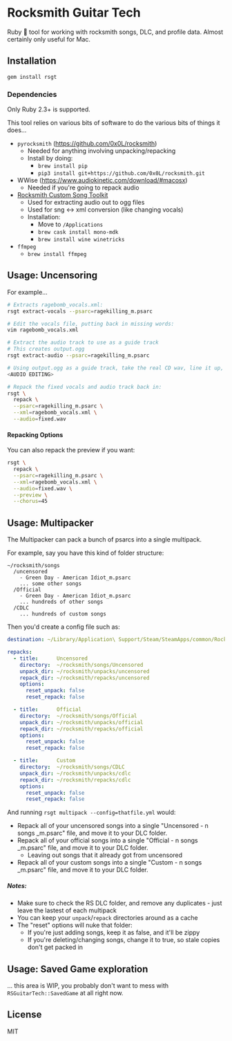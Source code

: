 # Rocksmith Guitar Tech

Ruby 💎 tool for working with rocksmith songs, DLC, and profile data.
Almost certainly only useful for Mac.

## Installation

`gem install rsgt`

### Dependencies

Only Ruby 2.3+ is supported.

This tool relies on various bits of software to do the various bits of things it does...

- `pyrocksmith` (https://github.com/0x0L/rocksmith)
  - Needed for anything involving unpacking/repacking
  - Install by doing:
    - `brew install pip`
    - `pip3 install git+https://github.com/0x0L/rocksmith.git`
- WWise (https://www.audiokinetic.com/download/#macosx)
  - Needed if you're going to repack audio
- [Rocksmith Custom Song Toolkit](https://www.rscustom.net/)
  - Used for extracting audio out to ogg files
  - Used for sng <-> xml conversion (like changing vocals)
  - Installation:
    - Move to `/Applications`
    - `brew cask install mono-mdk`
    - `brew install wine winetricks`
- `ffmpeg`
  - `brew install ffmpeg`

## Usage: Uncensoring

For example...

```bash
# Extracts ragebomb_vocals.xml:
rsgt extract-vocals --psarc=ragekilling_m.psarc

# Edit the vocals file, putting back in missing words:
vim ragebomb_vocals.xml

# Extract the audio track to use as a guide track
# This creates output.ogg
rsgt extract-audio --psarc=ragekilling_m.psarc

# Using output.ogg as a guide track, take the real CD wav, line it up, save as fixed.wav
<AUDIO EDITING>

# Repack the fixed vocals and audio track back in:
rsgt \
  repack \
  --psarc=ragekilling_m.psarc \
  --xml=ragebomb_vocals.xml \
  --audio=fixed.wav
```

#### Repacking Options

You can also repack the preview if you want:

```bash
rsgt \
  repack \
  --psarc=ragekilling_m.psarc \
  --xml=ragebomb_vocals.xml \
  --audio=fixed.wav \
  --preview \
  --chorus=45
```

## Usage: Multipacker

The Multipacker can pack a bunch of psarcs into a single multipack.

For example, say you have this kind of folder structure:

```
~/rocksmith/songs
  /uncensored
    - Green Day - American Idiot_m.psarc
    ... some other songs
  /Official
    - Green Day - American Idiot_m.psarc
    ... hundreds of other songs
  /CDLC
    ... hundreds of custom songs
```

Then you'd create a config file such as:

```yaml
destination: ~/Library/Application\ Support/Steam/SteamApps/common/Rocksmith2014/dlc

repacks:
  - title:      Uncensored
    directory:  ~/rocksmith/songs/Uncensored
    unpack_dir: ~/rocksmith/unpacks/uncensored
    repack_dir: ~/rocksmith/repacks/uncensored
    options:
      reset_unpack: false
      reset_repack: false

  - title:      Official
    directory:  ~/rocksmith/songs/Official
    unpack_dir: ~/rocksmith/unpacks/official
    repack_dir: ~/rocksmith/repacks/official
    options:
      reset_unpack: false
      reset_repack: false

  - title:      Custom
    directory:  ~/rocksmith/songs/CDLC
    unpack_dir: ~/rocksmith/unpacks/cdlc
    repack_dir: ~/rocksmith/repacks/cdlc
    options:
      reset_unpack: false
      reset_repack: false
```

And running `rsgt multipack --config=thatfile.yml` would:
- Repack all of your uncensored songs into a single "Uncensored - n songs _m.psarc" file, and move it to your DLC folder.
- Repack all of your official songs into a single "Official - n songs _m.psarc" file, and move it to your DLC folder.
  - Leaving out songs that it already got from uncensored
- Repack all of your custom songs into a single "Custom - n songs _m.psarc" file, and move it to your DLC folder.

##### Notes:
- Make sure to check the RS DLC folder, and remove any duplicates - just leave the lastest of each multipack
- You can keep your `unpack`/`repack` directories around as a cache
- The "reset" options will nuke that folder:
  - If you're just adding songs, keep it as false, and it'll be zippy
  - If you're deleting/changing songs, change it to true, so stale copies don't get packed in

## Usage: Saved Game exploration

... this area is WIP, you probably don't want to mess with `RSGuitarTech::SavedGame` at all right now.

## License

MIT
